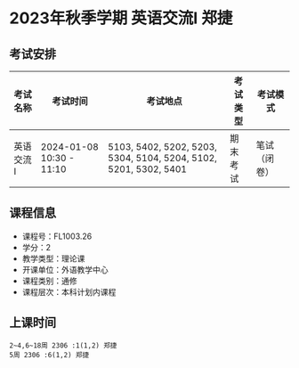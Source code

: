 # 2023年秋季学期 英语交流I 郑捷




## 考试安排

| 考试名称 | 考试时间 | 考试地点 | 考试类型 | 考试模式 |
| -------- | -------- | -------- | -------- | -------- |
| 英语交流I | 2024-01-08 10:30 - 11:10 | 5103, 5402, 5202, 5203, 5304, 5104, 5204, 5102, 5201, 5302, 5401 | 期末考试 | 笔试（闭卷） |





## 课程信息

- 课程号：FL1003.26
- 学分：2
- 教学类型：理论课
- 开课单位：外语教学中心
- 课程类别：通修
- 课程层次：本科计划内课程

## 上课时间

```
2~4,6~18周 2306 :1(1,2) 郑捷
5周 2306 :6(1,2) 郑捷
```

